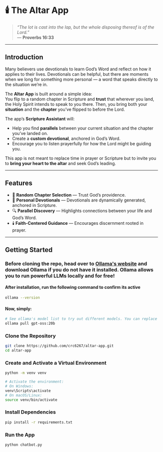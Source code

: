 # 🕯️ The Altar App  

> _“The lot is cast into the lap, but the whole disposing thereof is of the Lord.”_  
> — **Proverbs 16:33**

---

## **Introduction**

Many believers use devotionals to learn God’s Word and reflect on how it applies to their lives. Devotionals can be helpful, but there are moments when we long for something more personal — a word that speaks directly to the situation we’re in.

The **Altar App** is built around a simple idea:  
You flip to a random chapter in Scripture and **trust** that wherever you land, the Holy Spirit intends to speak to you there. Then, you bring both your **situation** and the **chapter** you’ve flipped to before the Lord.

The app’s **Scripture Assistant** will:

- Help you find **parallels** between your current situation and the chapter you’ve landed on.
- Create a **custom devotional**, anchored in God’s Word.
- Encourage you to listen prayerfully for how the Lord might be guiding you.

This app is not meant to replace time in prayer or Scripture but to invite you to **bring your heart to the altar** and seek God’s leading.

---

## **Features**

- 📖 **Random Chapter Selection** — Trust God’s providence.
- 🙏 **Personal Devotionals** — Devotionals are dynamically generated, anchored in Scripture.
- 🔍 **Parallel Discovery** — Highlights connections between your life and God’s Word.
- 🕯️ **Faith-Centered Guidance** — Encourages discernment rooted in prayer.

---

## **Getting Started**

### **Before cloning the repo, head over to [Ollama's website](https://ollama.com/download) and download Ollama if you do not have it installed. Ollama allows you to run powerful LLMs locally and for free!**

#### **After installation, run the following command to confirm its active**
```bash
ollama --version
```

#### Now, simply:
```bash
# See ollama's model list to try out different models. You can replace this model with a different one in altar.py -- just make sure you use this command to pull the model you want to use
ollama pull gpt-oss:20b
```



### **Clone the Repository**

```bash
git clone https://github.com/crc6267/altar-app.git
cd altar-app
```

### **Create and Activate a Virtual Environment**

```bash
python -m venv venv

# Activate the environment:
# On Windows:
venv\Scripts\activate
# On macOS/Linux:
source venv/bin/activate
```
### **Install Dependencies**

```bash
pip install -r requirements.txt
```

### **Run the App**

```bash
python chatbot.py
```
